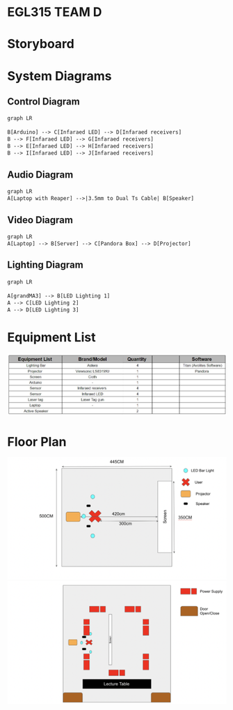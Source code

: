 # EGL315 TEAM D
# Storyboard


# System Diagrams
 ## Control Diagram
```mermaid
graph LR

B[Arduino] --> C[Infaraed LED] --> D[Infaraed receivers]
B --> F[Infaraed LED] --> G[Infaraed receivers]
B --> E[Infaraed LED] --> H[Infaraed receivers]
B --> I[Infaraed LED] --> J[Infaraed receivers]
```

## Audio Diagram
```mermaid
graph LR
A[Laptop with Reaper] -->|3.5mm to Dual Ts Cable| B[Speaker]
```

## Video Diagram
```mermaid
graph LR
A[Laptop] --> B[Server] --> C[Pandora Box] --> D[Projector]
```

## Lighting Diagram
```mermaid
graph LR

A[grandMA3] --> B[LED Lighting 1]
A --> C[LED Lighting 2]
A --> D[LED Lighting 3]
```
# Equipment List
![Alt text](images/BOM.jpg)

# Floor Plan
![Alt text](images/floor%20plan%201.png)
![Alt text](images/floor%20plan%202.png)